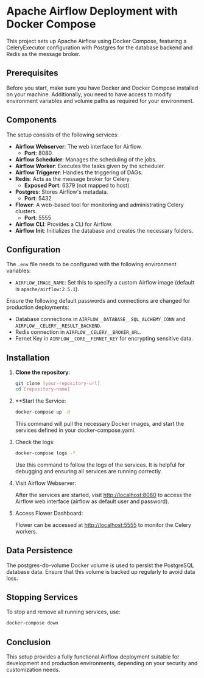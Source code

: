 # Apache Airflow Deployment with Docker Compose

This project sets up Apache Airflow using Docker Compose, featuring a CeleryExecutor configuration with Postgres for the database backend and Redis as the message broker.

## Prerequisites

Before you start, make sure you have Docker and Docker Compose installed on your machine. Additionally, you need to have access to modify environment variables and volume paths as required for your environment.

## Components

The setup consists of the following services:

- **Airflow Webserver**: The web interface for Airflow.
  - **Port**: 8080
- **Airflow Scheduler**: Manages the scheduling of the jobs.
- **Airflow Worker**: Executes the tasks given by the scheduler.
- **Airflow Triggerer**: Handles the triggering of DAGs.
- **Redis**: Acts as the message broker for Celery.
  - **Exposed Port**: 6379 (not mapped to host)
- **Postgres**: Stores Airflow's metadata.
  - **Port**: 5432
- **Flower**: A web-based tool for monitoring and administrating Celery clusters.
  - **Port**: 5555
- **Airflow CLI**: Provides a CLI for Airflow.
- **Airflow Init**: Initializes the database and creates the necessary folders.

## Configuration

The `.env` file needs to be configured with the following environment variables:

- `AIRFLOW_IMAGE_NAME`: Set this to specify a custom Airflow image (default is `apache/airflow:2.5.1`).

Ensure the following default passwords and connections are changed for production deployments:

- Database connections in `AIRFLOW__DATABASE__SQL_ALCHEMY_CONN` and `AIRFLOW__CELERY__RESULT_BACKEND`.
- Redis connection in `AIRFLOW__CELERY__BROKER_URL`.
- Fernet Key in `AIRFLOW__CORE__FERNET_KEY` for encrypting sensitive data.

## Installation

1. **Clone the repository**:

   ```bash
   git clone [your-repository-url]
   cd [repository-name]
   ```

2. **Start the Service:

   ```bash
   docker-compose up -d
   ```

    This command will pull the necessary Docker images, and start the services defined in your docker-compose.yaml.

3. Check the logs:

    ```bash
    docker-compose logs -f
    ```

    Use this command to follow the logs of the services. It is helpful for debugging and ensuring all services are running correctly.

4. Visit Airflow Webserver:

    After the services are started, visit <http://localhost:8080> to access the Airflow web interface (airflow as default user and password).

5. Access Flower Dashboard:

    Flower can be accessed at <http://localhost:5555> to monitor the Celery workers.

## Data Persistence

The postgres-db-volume Docker volume is used to persist the PostgreSQL database data. Ensure that this volume is backed up regularly to avoid data loss.

## Stopping Services

To stop and remove all running services, use:

```bash
docker-compose down
```

## Conclusion

This setup provides a fully functional Airflow deployment suitable for development and production environments, depending on your security and customization needs.
